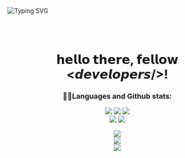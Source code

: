 ![Typing SVG](https://readme-typing-svg.herokuapp.com/?color=white&lines=Welcome+to+Russian)
<div align = "center">
  </br> </br>
  <h1>
    𝗵𝗲𝗹𝗹𝗼 𝘁𝗵𝗲𝗿𝗲, 𝗳𝗲𝗹𝗹𝗼𝘄 <𝙙𝙚𝙫𝙚𝙡𝙤𝙥𝙚𝙧𝙨/>!<br/>
  </h1>
   <h3>
      👨‍💻Languages and Github stats:
      
  </h3>
  
<p>
  <img src="https://img.shields.io/badge/java-1f1e1e?style=for-the-badge&logo=java&logoColor=white">
    <img src="https://img.shields.io/badge/python-1f1e1e?style=for-the-badge&logo=python&logoColor=white">
    <img src="https://img.shields.io/badge/Gradle-1f1e1e?style=for-the-badge&logo=Gradle&logoColor=white"></br>
    <img src="https://img.shields.io/badge/IntelliJ-143?style=for-the-badge&logo=intellij-idea&color=1f1e1e&logoColor=white&labelColor=black">
    <img src="https://img.shields.io/badge/Pycharm-143?style=for-the-badge&logo=pycharm&logoColor=white&color=1f1e1e&labelColor=black">
</p>

    
  <img src="https://github-readme-streak-stats.herokuapp.com?user=Jefferson1947&theme=onedark&date_format=M%20j%5B%2C%20Y%5D&hide_border=true">
	<br>
	<img src="https://github-readme-stats.vercel.app/api?username=Jefferson1947&include_all_commits=true&show_icons=true&hide_border=true&hide_title=true&count_private=true&theme=onedark">
	<br>
	<img src="https://github-readme-stats.vercel.app/api/top-langs/?username=Jefferson1947&hide_border=true&theme=onedark">
